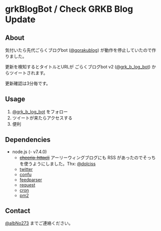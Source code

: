 # grkBlogBot / Check GRKB Blog Update

## About
気付いたら先代ごらくブログbot ([@gorakublog](https://twitter.com/gorakublog)) が動作を停止していたので作りました。

更新を検知するとタイトルとURLが ごらくブログbot v2 ([@grk_b_log_bot](https://twitter.com/grk_b_log_bot)) からツイートされます。

更新確認は3分毎です。

## Usage
1. [@grk_b_log_bot](https://twitter.com/grk_b_log_bot) をフォロー
1. ツイートが来たらアクセスする
1. 便利

## Dependencies
- node.js (- v7.4.0)
    - <s>[cheerio-httpcli](https://www.npmjs.com/package/cheerio-httpcli)</s>
    アーリーウィングブログにも RSS があったのでそっちを使うようにしました。Thx: [@dolciss](https://twitter.com/L_tan/status/826436855105097728)
    - [twitter](https://www.npmjs.com/package/twitter)
    - [confu](https://www.npmjs.com/package/confu)
    - [feedparser](https://www.npmjs.com/package/feedparser)
    - [request](https://www.npmjs.com/package/request)
    - [cron](https://github.com/kelektiv/node-cron)
    - [pm2](https://www.npmjs.com/package/pm2)

## Contact
[@albNo273](https://twitter.com/albNo273) までご連絡ください。